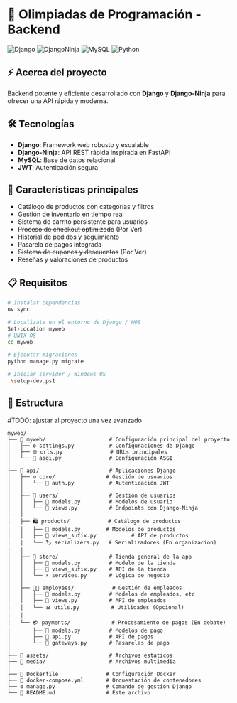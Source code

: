 # 🛒 Olimpiadas de Programación - Backend

![Django](https://img.shields.io/badge/Django-092E20?style=for-the-badge&logo=django&logoColor=white)
![DjangoNinja](https://img.shields.io/badge/Django_Ninja-009688?style=for-the-badge&logo=fastapi&logoColor=white)
![MySQL](https://img.shields.io/badge/MySQL-4479A1?style=for-the-badge&logo=mysql&logoColor=white)
![Python](https://img.shields.io/badge/Python-3776AB?style=for-the-badge&logo=python&logoColor=white)

## ⚡ Acerca del proyecto

Backend potente y eficiente desarrollado con **Django** y **Django-Ninja** para ofrecer una API rápida y moderna.

## 🛠️ Tecnologías

- **Django**: Framework web robusto y escalable
- **Django-Ninja**: API REST rápida inspirada en FastAPI
- **MySQL**: Base de datos relacional
- **JWT**: Autenticación segura

## 🚀 Características principales

- Catálogo de productos con categorías y filtros
- Gestión de inventario en tiempo real
- Sistema de carrito persistente para usuarios
- ~~Proceso de checkout optimizado~~ (Por Ver)
- Historial de pedidos y seguimiento
- Pasarela de pagos integrada
- ~~Sistema de cupones y descuentos~~ (Por Ver)
- Reseñas y valoraciones de productos

## 📋 Requisitos

```bash
# Instalar dependencias
uv sync

# Localizate en el entorno de Django / WOS
Set-Location myweb
# UNIX OS
cd myweb

# Ejecutar migraciones
python manage.py migrate

# Iniciar servidor / Windows OS
.\setup-dev.ps1
```

## 📁 Estructura
#TODO: ajustar al proyecto una vez avanzado
```
myweb/
├── 📂 myweb/                    # Configuración principal del proyecto
│   ├── ⚙️ settings.py           # Configuraciones de Django
│   ├── 🌐 urls.py               # URLs principales
│   └── 🚀 asgi.py               # Configuración ASGI
│
├── 📂 api/                      # Aplicaciones Django
│   ├── ⚙️ core/                # Gestión de usuarios
│   │   └── 🔐 auth.py           # Autenticación JWT
│   │   
│   ├── 👤 users/                # Gestión de usuarios
│   │   ├── 📄 models.py         # Modelos de usuario
│   │   └── 🔗 views.py          # Endpoints con Django-Ninja
│   │
│   ├── 🛍️ products/            # Catálogo de productos
│   │   ├── 📄 models.py        # Modelos de productos
│   │   ├── 🔗 views_sufix.py           # API de productos
│   │   └── 🏷️ serializers.py   # Serializadores (En organizacion)
│   │
│   ├── 🛒 store/                # Tienda general de la app
│   │   ├── 📄 models.py         # Modelo de la tienda
│   │   ├── 🔗 views_sufix.py    # API de la tienda
│   │   └── ⚡ services.py       # Lógica de negocio
│   │
│   ├── 👨‍💻 employees/            # Gestión de empleados
│   │   ├── 📄 models.py         # Modelos de empleados, etc
│   │   ├── 🔗 views.py          # API de empleados
│   │   └── 📊 utils.py          # Utilidades (Opcional)
│   │
│   └── 💳 payments/             # Procesamiento de pagos (En debate)
│       ├── 📄 models.py         # Modelos de pago
│       ├── 🔗 api.py            # API de pagos
│       └── 🏦 gateways.py       # Pasarelas de pago
│
├── 📂 assets/                   # Archivos estáticos
├── 📂 media/                    # Archivos multimedia
│
├── 🐳 Dockerfile               # Configuración Docker
├── 🔧 docker-compose.yml       # Orquestación de contenedores
├── ⚙️ manage.py                # Comando de gestión Django
└── 📖 README.md                # Este archivo
```
